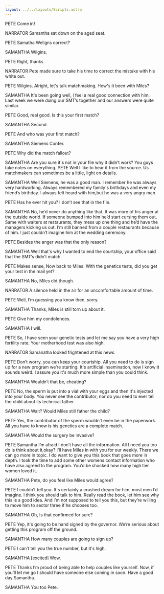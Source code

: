 ```yaml
---
layout: ../../layouts/Scripts.astro
---
```


PETE
Come in!

NARRATOR
Samantha sat down on the aged seat. 

PETE
Samatha Wellgns correct?

SAMANTHA
Wilgins.

PETE
Right, thanks.

NARRATOR
Pete made sure to take his time to correct the mistake with his white out. 

PETE
Wilgins. Alright, let's talk matchmaking. How's it been with Miles?

SAMANTHA
It's been going well, I feel a real good connection with him. Last week we were doing our SMT’s together and our answers were quite similar.

PETE
Good, real good. Is this your first match?

SAMANTHA
Second.

PETE
And who was your first match?

SAMANTHA
Siemens Confer.

PETE
Why did the match fallout?

SAMANTHA
Are you sure it's not in your file why it didn’t work? You guys take notes on everything.
PETE
Well I like to hear it from the source. Us matchmakers can sometimes be a little, light on details.

SAMANTHA
Well Siemens, he was a good man. I remember he was always very hardworking. Always remembered my family's birthdays and even my friend’s birthday. I always felt heard with him,but he was a very angry man.

PETE
Has he ever hit you? I don’t see that in the file. 

SAMANTHA
No, he’d never do anything like that. It was more of his anger at the outside world. If someone bumped into him he’d start cursing them out. Same with waiters at restaurants, they mess up one thing and he’d have the managers kicking us out. I’m still banned from a couple restaurants because of him. I just couldn’t imagine him at the wedding ceremony.

PETE
Besides the anger was that the only reason?

SAMANTHA
Well that's why I wanted to end the courtship, your office said that the SMT’s didn’t match.

PETE
Makes sense, Now back to Miles. With the genetics tests, did you get your test in the mail yet?

SAMANTHA
No, Miles did though.

NARRATOR
A silence held in the air for an uncomfortable amount of time. 

PETE
Well, I’m guessing you know then, sorry.


SAMANTHA
Thanks, Miles is still torn up about it.


PETE
Give him my condolences.

SAMANTHA
I will.

PETE
So, I have seen your genetic tests and let me say you have a very high fertility rate. Your motherhood test was also high. 

NARRATOR
Samanatha looked frightened at this news. 

PETE
Don’t worry, you can keep your courtship. All you need to do is sign up for a new program we’re starting. It's artificial insemination, now I know it sounds weird. I assure you it's much more simple than you could think. 

SAMANTHA
Wouldn’t that be, cheating?

PETE
No, the sperm is put into a vial with your eggs and then it's injected into your body. You never see the contributor; nor do you need to ever tell the child about its technical father.

SAMANTHA
Wait? Would Miles still father the child?

PETE
Yes, the contributor of the sperm wouldn’t even be in the paperwork. All you have to know is his genetics are a complete match.

SAMANTHA
Would the surgery be invasive?

PETE
Samantha I’m afraid I don’t have all the information. All I need you too do is think about it,okay? I’ll have Miles in with you for our weekly. There we can go more in topic. I do want to give you this book that goes more in depth. I took the time to add some other womens contact information who have also agreed to the program. You’d be shocked how many high tier women loved it.

SAMANTHA
Pete, do you feel like Miles would agree?

PETE
I couldn’t tell you. It's certainly a crushed dream for him, most men I’d imagine. I think you should talk to him. Really read the book, let him see why this is a good idea. And I’m not supposed to tell you this, but they’re willing to move him to sector three if he chooses too.

SAMANTHA
Oh, Is that confirmed for sure?

PETE
Yep, it's going to be hand signed by the governor. We’re serious about getting this program off the ground. 

SAMANTHA
How many couples are going to sign up? 

PETE
I can’t tell you the true number, but it's high.

SAMANTHA
[excited]
Wow. 

PETE
Thanks I’m proud of being able to help couples like yourself. Now, if you’ll let me go I should have someone else coming in soon. Have a good day Samantha.

SAMANTHA
You too Pete.

